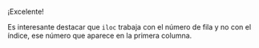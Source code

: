 ¡Excelente!

Es interesante destacar que `iloc` trabaja con el número de fila y no con el índice, ese número que aparece en la primera columna. 
